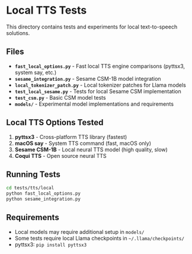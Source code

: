 # Local TTS Tests

This directory contains tests and experiments for local text-to-speech solutions.

## Files

- **`fast_local_options.py`** - Fast local TTS engine comparisons (pyttsx3, system say, etc.)
- **`sesame_integration.py`** - Sesame CSM-1B model integration
- **`local_tokenizer_patch.py`** - Local tokenizer patches for Llama models  
- **`test_local_sesame.py`** - Tests for local Sesame CSM implementation
- **`test_csm.py`** - Basic CSM model tests
- **`models/`** - Experimental model implementations and requirements

## Local TTS Options Tested

1. **pyttsx3** - Cross-platform TTS library (fastest)
2. **macOS say** - System TTS command (fast, macOS only)
3. **Sesame CSM-1B** - Local neural TTS model (high quality, slow)
4. **Coqui TTS** - Open source neural TTS

## Running Tests

```bash
cd tests/tts/local
python fast_local_options.py
python sesame_integration.py
```

## Requirements

- Local models may require additional setup in `models/`
- Some tests require local Llama checkpoints in `~/.llama/checkpoints/`
- pyttsx3: `pip install pyttsx3` 